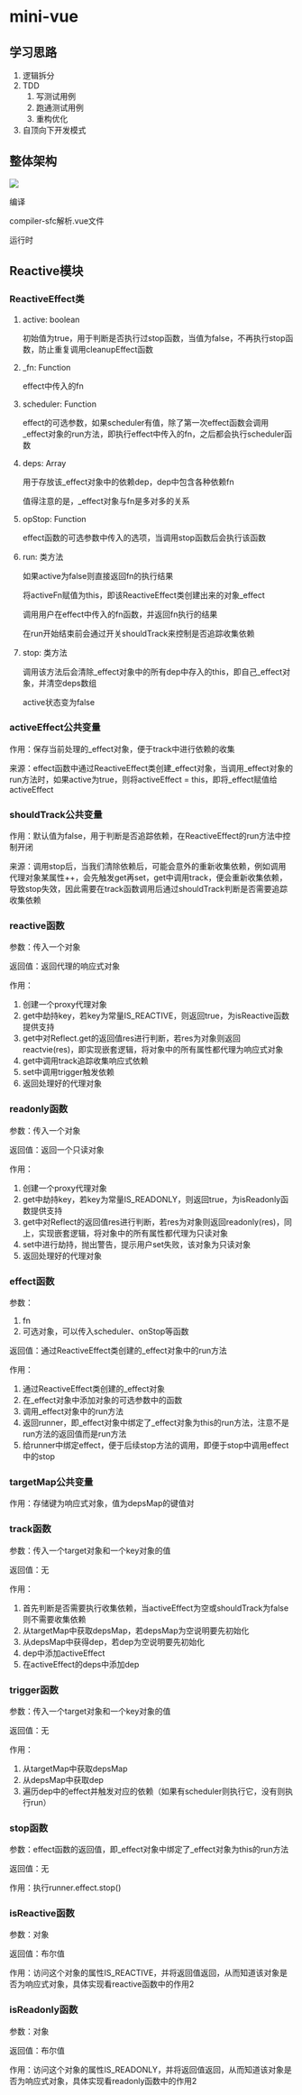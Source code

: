 # mini-vue

## 学习思路

1. 逻辑拆分
2. TDD
   1. 写测试用例
   2. 跑通测试用例
   3. 重构优化
3. 自顶向下开发模式



## 整体架构

![](https://raw.githubusercontent.com/chengzhichao-1/my-mini-vue/main/README.assets/image-20220805191326744.png)

编译

compiler-sfc解析.vue文件

运行时





## Reactive模块

### ReactiveEffect类

1. active: boolean

   初始值为true，用于判断是否执行过stop函数，当值为false，不再执行stop函数，防止重复调用cleanupEffect函数

2. _fn: Function

   effect中传入的fn

3. scheduler: Function

   effect的可选参数，如果scheduler有值，除了第一次effect函数会调用\_effect对象的run方法，即执行effect中传入的fn，之后都会执行scheduler函数

4. deps: Array

   用于存放该\_effect对象中的依赖dep，dep中包含各种依赖fn

   值得注意的是，\_effect对象与fn是多对多的关系

5. opStop: Function

   effect函数的可选参数中传入的选项，当调用stop函数后会执行该函数

6. run: 类方法

   如果active为false则直接返回fn的执行结果

   将activeFn赋值为this，即该ReactiveEffect类创建出来的对象_effect

   调用用户在effect中传入的fn函数，并返回fn执行的结果

   在run开始结束前会通过开关shouldTrack来控制是否追踪收集依赖

7. stop: 类方法

   调用该方法后会清除\_effect对象中的所有dep中存入的this，即自己_effect对象，并清空deps数组

   active状态变为false



### activeEffect公共变量

作用：保存当前处理的\_effect对象，便于track中进行依赖的收集

来源：effect函数中通过ReactiveEffect类创建\_effect对象，当调用\_effect对象的run方法时，如果active为true，则将activeEffect = this，即将_effect赋值给activeEffect

### shouldTrack公共变量

作用：默认值为false，用于判断是否追踪依赖，在ReactiveEffect的run方法中控制开闭

来源：调用stop后，当我们清除依赖后，可能会意外的重新收集依赖，例如调用代理对象某属性++，会先触发get再set，get中调用track，便会重新收集依赖，导致stop失效，因此需要在track函数调用后通过shouldTrack判断是否需要追踪收集依赖

### reactive函数

参数：传入一个对象

返回值：返回代理的响应式对象

作用：

1. 创建一个proxy代理对象
2. get中劫持key，若key为常量IS_REACTIVE，则返回true，为isReactive函数提供支持
3. get中对Reflect.get的返回值res进行判断，若res为对象则返回reactvie(res)，即实现嵌套逻辑，将对象中的所有属性都代理为响应式对象
4. get中调用track追踪收集响应式依赖
5. set中调用trigger触发依赖
6. 返回处理好的代理对象

### readonly函数

参数：传入一个对象

返回值：返回一个只读对象

作用：

1. 创建一个proxy代理对象
2. get中劫持key，若key为常量IS_READONLY，则返回true，为isReadonly函数提供支持
3. get中对Reflect的返回值res进行判断，若res为对象则返回readonly(res)，同上，实现嵌套逻辑，将对象中的所有属性都代理为只读对象
4. set中进行劫持，抛出警告，提示用户set失败，该对象为只读对象
5. 返回处理好的代理对象

### effect函数

参数：

1. fn
2. 可选对象，可以传入scheduler、onStop等函数

返回值：通过ReactiveEffect类创建的\_effect对象中的run方法

作用：

1. 通过ReactiveEffect类创建的\_effect对象
2. 在\_effect对象中添加对象的可选参数中的函数
3. 调用\_effect对象中的run方法
4. 返回runner，即\_effect对象中绑定了\_effect对象为this的run方法，注意不是run方法的返回值而是run方法
5. 给runner中绑定effect，便于后续stop方法的调用，即便于stop中调用effect中的stop

### targetMap公共变量

作用：存储键为响应式对象，值为depsMap的键值对

### track函数

参数：传入一个target对象和一个key对象的值

返回值：无

作用：

1. 首先判断是否需要执行收集依赖，当activeEffect为空或shouldTrack为false则不需要收集依赖
2. 从targetMap中获取depsMap，若depsMap为空说明要先初始化
3. 从depsMap中获得dep，若dep为空说明要先初始化
4. dep中添加activeEffect
5. 在activeEffect的deps中添加dep

### trigger函数

参数：传入一个target对象和一个key对象的值

返回值：无

作用：

1. 从targetMap中获取depsMap
2. 从depsMap中获取dep
3. 遍历dep中的effect并触发对应的依赖（如果有scheduler则执行它，没有则执行run）

### stop函数

参数：effect函数的返回值，即\_effect对象中绑定了\_effect对象为this的run方法

返回值：无

作用：执行runner.effect.stop()

### isReactive函数

参数：对象

返回值：布尔值

作用：访问这个对象的属性IS_REACTIVE，并将返回值返回，从而知道该对象是否为响应式对象，具体实现看reactive函数中的作用2

### isReadonly函数

参数：对象

返回值：布尔值

作用：访问这个对象的属性IS_READONLY，并将返回值返回，从而知道该对象是否为响应式对象，具体实现看readonly函数中的作用2
